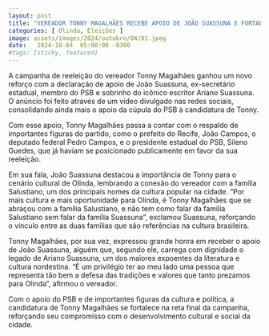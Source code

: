 ```yaml
---
layout: post
title: "VEREADOR TONNY MAGALHÃES RECEBE APOIO DE JOÃO SUASSUNA E FORTALECE CAMPANHA PELA REELEIÇÃO EM OLINDA"
categories: [ Olinda, Eleições ]
image: assets/images/2024/outubro/04/01.jpeg
date:   2024-10-04  05:00:00 -0300
#tags: [sticky, featured]
---
```

A campanha de reeleição do vereador Tonny Magalhães ganhou um novo reforço com a declaração de apoio de João Suassuna, ex-secretário estadual, membro do PSB e sobrinho do icônico escritor Ariano Suassuna. O anúncio foi feito através de um vídeo divulgado nas redes sociais, consolidando ainda mais o apoio da cúpula do PSB à candidatura de Tonny.

Com esse apoio, Tonny Magalhães passa a contar com o respaldo de importantes figuras do partido, como o prefeito do Recife, João Campos, o deputado federal Pedro Campos, e o presidente estadual do PSB, Sileno Guedes, que já haviam se posicionado publicamente em favor da sua reeleição.

Em sua fala, João Suassuna destacou a importância de Tonny para o cenário cultural de Olinda, lembrando a conexão do vereador com a família Salustiano, um dos principais nomes da cultura popular na cidade. “Por mais cultura e mais oportunidade para Olinda, é Tonny Magalhães que se abraçou com a família Salustiano, e não tem como falar da família Salustiano sem falar da família Suassuna”, exclamou Suassuna, reforçando o vínculo entre as duas famílias que são referências na cultura brasileira.

Tonny Magalhães, por sua vez, expressou grande honra em receber o apoio de João Suassuna, alguém que, segundo ele, carrega com dignidade o legado de Ariano Suassuna, um dos maiores expoentes da literatura e cultura nordestina. “É um privilégio ter ao meu lado uma pessoa que representa tão bem a defesa das tradições e valores que tanto prezamos para Olinda”, afirmou o vereador.

Com o apoio do PSB e de importantes figuras da cultura e política, a candidatura de Tonny Magalhães se fortalece na reta final da campanha, reforçando seu compromisso com o desenvolvimento cultural e social da cidade.
